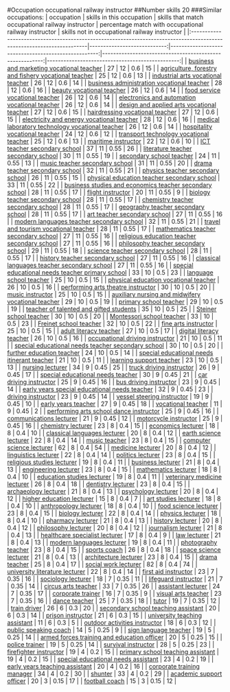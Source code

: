 #Occupation occupational railway instructor
##Number skills 20
###Similar occupations:
| occupation                                                                                                            |   skills in this occupation |   skills that match occupational railway instructor |   percentage match with occupational railway instructor |   skills not in occupational railway instructor |
|:----------------------------------------------------------------------------------------------------------------------|----------------------------:|----------------------------------------------------:|--------------------------------------------------------:|------------------------------------------------:|
| [business and marketing vocational teacher](business_and_marketing_vocational_teacher.md)                             |                          27 |                                                  12 |                                                    0.6  |                                              15 |
| [agriculture, forestry and fishery vocational teacher](agriculture,_forestry_and_fishery_vocational_teacher.md)       |                          25 |                                                  12 |                                                    0.6  |                                              13 |
| [industrial arts vocational teacher](industrial_arts_vocational_teacher.md)                                           |                          26 |                                                  12 |                                                    0.6  |                                              14 |
| [business administration vocational teacher](business_administration_vocational_teacher.md)                           |                          28 |                                                  12 |                                                    0.6  |                                              16 |
| [beauty vocational teacher](beauty_vocational_teacher.md)                                                             |                          26 |                                                  12 |                                                    0.6  |                                              14 |
| [food service vocational teacher](food_service_vocational_teacher.md)                                                 |                          26 |                                                  12 |                                                    0.6  |                                              14 |
| [electronics and automation vocational teacher](electronics_and_automation_vocational_teacher.md)                     |                          26 |                                                  12 |                                                    0.6  |                                              14 |
| [design and applied arts vocational teacher](design_and_applied_arts_vocational_teacher.md)                           |                          27 |                                                  12 |                                                    0.6  |                                              15 |
| [hairdressing vocational teacher](hairdressing_vocational_teacher.md)                                                 |                          27 |                                                  12 |                                                    0.6  |                                              15 |
| [electricity and energy vocational teacher](electricity_and_energy_vocational_teacher.md)                             |                          28 |                                                  12 |                                                    0.6  |                                              16 |
| [medical laboratory technology vocational teacher](medical_laboratory_technology_vocational_teacher.md)               |                          26 |                                                  12 |                                                    0.6  |                                              14 |
| [hospitality vocational teacher](hospitality_vocational_teacher.md)                                                   |                          24 |                                                  12 |                                                    0.6  |                                              12 |
| [transport technology vocational teacher](transport_technology_vocational_teacher.md)                                 |                          25 |                                                  12 |                                                    0.6  |                                              13 |
| [maritime instructor](maritime_instructor.md)                                                                         |                          22 |                                                  12 |                                                    0.6  |                                              10 |
| [ICT teacher secondary school](ICT_teacher_secondary_school.md)                                                       |                          37 |                                                  11 |                                                    0.55 |                                              26 |
| [literature teacher secondary school](literature_teacher_secondary_school.md)                                         |                          30 |                                                  11 |                                                    0.55 |                                              19 |
| [secondary school teacher](secondary_school_teacher.md)                                                               |                          24 |                                                  11 |                                                    0.55 |                                              13 |
| [music teacher secondary school](music_teacher_secondary_school.md)                                                   |                          31 |                                                  11 |                                                    0.55 |                                              20 |
| [drama teacher secondary school](drama_teacher_secondary_school.md)                                                   |                          32 |                                                  11 |                                                    0.55 |                                              21 |
| [physics teacher secondary school](physics_teacher_secondary_school.md)                                               |                          26 |                                                  11 |                                                    0.55 |                                              15 |
| [physical education teacher secondary school](physical_education_teacher_secondary_school.md)                         |                          33 |                                                  11 |                                                    0.55 |                                              22 |
| [business studies and economics teacher secondary school](business_studies_and_economics_teacher_secondary_school.md) |                          28 |                                                  11 |                                                    0.55 |                                              17 |
| [flight instructor](flight_instructor.md)                                                                             |                          20 |                                                  11 |                                                    0.55 |                                               9 |
| [biology teacher secondary school](biology_teacher_secondary_school.md)                                               |                          28 |                                                  11 |                                                    0.55 |                                              17 |
| [chemistry teacher secondary school](chemistry_teacher_secondary_school.md)                                           |                          28 |                                                  11 |                                                    0.55 |                                              17 |
| [geography teacher secondary school](geography_teacher_secondary_school.md)                                           |                          28 |                                                  11 |                                                    0.55 |                                              17 |
| [art teacher secondary school](art_teacher_secondary_school.md)                                                       |                          27 |                                                  11 |                                                    0.55 |                                              16 |
| [modern languages teacher secondary school](modern_languages_teacher_secondary_school.md)                             |                          32 |                                                  11 |                                                    0.55 |                                              21 |
| [travel and tourism vocational teacher](travel_and_tourism_vocational_teacher.md)                                     |                          28 |                                                  11 |                                                    0.55 |                                              17 |
| [mathematics teacher secondary school](mathematics_teacher_secondary_school.md)                                       |                          27 |                                                  11 |                                                    0.55 |                                              16 |
| [religious education teacher secondary school](religious_education_teacher_secondary_school.md)                       |                          27 |                                                  11 |                                                    0.55 |                                              16 |
| [philosophy teacher secondary school](philosophy_teacher_secondary_school.md)                                         |                          29 |                                                  11 |                                                    0.55 |                                              18 |
| [science teacher secondary school](science_teacher_secondary_school.md)                                               |                          28 |                                                  11 |                                                    0.55 |                                              17 |
| [history teacher secondary school](history_teacher_secondary_school.md)                                               |                          27 |                                                  11 |                                                    0.55 |                                              16 |
| [classical languages teacher secondary school](classical_languages_teacher_secondary_school.md)                       |                          27 |                                                  11 |                                                    0.55 |                                              16 |
| [special educational needs teacher primary school](special_educational_needs_teacher_primary_school.md)               |                          33 |                                                  10 |                                                    0.5  |                                              23 |
| [language school teacher](language_school_teacher.md)                                                                 |                          25 |                                                  10 |                                                    0.5  |                                              15 |
| [physical education vocational teacher](physical_education_vocational_teacher.md)                                     |                          26 |                                                  10 |                                                    0.5  |                                              16 |
| [performing arts theatre instructor](performing_arts_theatre_instructor.md)                                           |                          30 |                                                  10 |                                                    0.5  |                                              20 |
| [music instructor](music_instructor.md)                                                                               |                          25 |                                                  10 |                                                    0.5  |                                              15 |
| [auxiliary nursing and midwifery vocational teacher](auxiliary_nursing_and_midwifery_vocational_teacher.md)           |                          29 |                                                  10 |                                                    0.5  |                                              19 |
| [primary school teacher](primary_school_teacher.md)                                                                   |                          29 |                                                  10 |                                                    0.5  |                                              19 |
| [teacher of talented and gifted students](teacher_of_talented_and_gifted_students.md)                                 |                          35 |                                                  10 |                                                    0.5  |                                              25 |
| [Steiner school teacher](Steiner_school_teacher.md)                                                                   |                          30 |                                                  10 |                                                    0.5  |                                              20 |
| [Montessori school teacher](Montessori_school_teacher.md)                                                             |                          33 |                                                  10 |                                                    0.5  |                                              23 |
| [Freinet school teacher](Freinet_school_teacher.md)                                                                   |                          32 |                                                  10 |                                                    0.5  |                                              22 |
| [fine arts instructor](fine_arts_instructor.md)                                                                       |                          25 |                                                  10 |                                                    0.5  |                                              15 |
| [adult literacy teacher](adult_literacy_teacher.md)                                                                   |                          27 |                                                  10 |                                                    0.5  |                                              17 |
| [digital literacy teacher](digital_literacy_teacher.md)                                                               |                          26 |                                                  10 |                                                    0.5  |                                              16 |
| [occupational driving instructor](occupational_driving_instructor.md)                                                 |                          21 |                                                  10 |                                                    0.5  |                                              11 |
| [special educational needs teacher secondary school](special_educational_needs_teacher_secondary_school.md)           |                          30 |                                                  10 |                                                    0.5  |                                              20 |
| [further education teacher](further_education_teacher.md)                                                             |                          24 |                                                  10 |                                                    0.5  |                                              14 |
| [special educational needs itinerant teacher](special_educational_needs_itinerant_teacher.md)                         |                          21 |                                                  10 |                                                    0.5  |                                              11 |
| [learning support teacher](learning_support_teacher.md)                                                               |                          23 |                                                  10 |                                                    0.5  |                                              13 |
| [nursing lecturer](nursing_lecturer.md)                                                                               |                          34 |                                                   9 |                                                    0.45 |                                              25 |
| [truck driving instructor](truck_driving_instructor.md)                                                               |                          26 |                                                   9 |                                                    0.45 |                                              17 |
| [special educational needs teacher](special_educational_needs_teacher.md)                                             |                          30 |                                                   9 |                                                    0.45 |                                              21 |
| [car driving instructor](car_driving_instructor.md)                                                                   |                          25 |                                                   9 |                                                    0.45 |                                              16 |
| [bus driving instructor](bus_driving_instructor.md)                                                                   |                          23 |                                                   9 |                                                    0.45 |                                              14 |
| [early years special educational needs teacher](early_years_special_educational_needs_teacher.md)                     |                          32 |                                                   9 |                                                    0.45 |                                              23 |
| [driving instructor](driving_instructor.md)                                                                           |                          23 |                                                   9 |                                                    0.45 |                                              14 |
| [vessel steering instructor](vessel_steering_instructor.md)                                                           |                          19 |                                                   9 |                                                    0.45 |                                              10 |
| [early years teacher](early_years_teacher.md)                                                                         |                          27 |                                                   9 |                                                    0.45 |                                              18 |
| [vocational teacher](vocational_teacher.md)                                                                           |                          11 |                                                   9 |                                                    0.45 |                                               2 |
| [performing arts school dance instructor](performing_arts_school_dance_instructor.md)                                 |                          25 |                                                   9 |                                                    0.45 |                                              16 |
| [communications lecturer](communications_lecturer.md)                                                                 |                          21 |                                                   9 |                                                    0.45 |                                              12 |
| [motorcycle instructor](motorcycle_instructor.md)                                                                     |                          25 |                                                   9 |                                                    0.45 |                                              16 |
| [chemistry lecturer](chemistry_lecturer.md)                                                                           |                          23 |                                                   8 |                                                    0.4  |                                              15 |
| [economics lecturer](economics_lecturer.md)                                                                           |                          18 |                                                   8 |                                                    0.4  |                                              10 |
| [classical languages lecturer](classical_languages_lecturer.md)                                                       |                          20 |                                                   8 |                                                    0.4  |                                              12 |
| [earth science lecturer](earth_science_lecturer.md)                                                                   |                          22 |                                                   8 |                                                    0.4  |                                              14 |
| [music teacher](music_teacher.md)                                                                                     |                          23 |                                                   8 |                                                    0.4  |                                              15 |
| [computer science lecturer](computer_science_lecturer.md)                                                             |                          62 |                                                   8 |                                                    0.4  |                                              54 |
| [medicine lecturer](medicine_lecturer.md)                                                                             |                          20 |                                                   8 |                                                    0.4  |                                              12 |
| [linguistics lecturer](linguistics_lecturer.md)                                                                       |                          22 |                                                   8 |                                                    0.4  |                                              14 |
| [politics lecturer](politics_lecturer.md)                                                                             |                          23 |                                                   8 |                                                    0.4  |                                              15 |
| [religious studies lecturer](religious_studies_lecturer.md)                                                           |                          19 |                                                   8 |                                                    0.4  |                                              11 |
| [business lecturer](business_lecturer.md)                                                                             |                          21 |                                                   8 |                                                    0.4  |                                              13 |
| [engineering lecturer](engineering_lecturer.md)                                                                       |                          23 |                                                   8 |                                                    0.4  |                                              15 |
| [mathematics lecturer](mathematics_lecturer.md)                                                                       |                          18 |                                                   8 |                                                    0.4  |                                              10 |
| [education studies lecturer](education_studies_lecturer.md)                                                           |                          19 |                                                   8 |                                                    0.4  |                                              11 |
| [veterinary medicine lecturer](veterinary_medicine_lecturer.md)                                                       |                          26 |                                                   8 |                                                    0.4  |                                              18 |
| [dentistry lecturer](dentistry_lecturer.md)                                                                           |                          23 |                                                   8 |                                                    0.4  |                                              15 |
| [archaeology lecturer](archaeology_lecturer.md)                                                                       |                          21 |                                                   8 |                                                    0.4  |                                              13 |
| [psychology lecturer](psychology_lecturer.md)                                                                         |                          20 |                                                   8 |                                                    0.4  |                                              12 |
| [higher education lecturer](higher_education_lecturer.md)                                                             |                          15 |                                                   8 |                                                    0.4  |                                               7 |
| [art studies lecturer](art_studies_lecturer.md)                                                                       |                          18 |                                                   8 |                                                    0.4  |                                              10 |
| [anthropology lecturer](anthropology_lecturer.md)                                                                     |                          18 |                                                   8 |                                                    0.4  |                                              10 |
| [food science lecturer](food_science_lecturer.md)                                                                     |                          23 |                                                   8 |                                                    0.4  |                                              15 |
| [biology lecturer](biology_lecturer.md)                                                                               |                          22 |                                                   8 |                                                    0.4  |                                              14 |
| [physics lecturer](physics_lecturer.md)                                                                               |                          18 |                                                   8 |                                                    0.4  |                                              10 |
| [pharmacy lecturer](pharmacy_lecturer.md)                                                                             |                          21 |                                                   8 |                                                    0.4  |                                              13 |
| [history lecturer](history_lecturer.md)                                                                               |                          20 |                                                   8 |                                                    0.4  |                                              12 |
| [philosophy lecturer](philosophy_lecturer.md)                                                                         |                          20 |                                                   8 |                                                    0.4  |                                              12 |
| [journalism lecturer](journalism_lecturer.md)                                                                         |                          21 |                                                   8 |                                                    0.4  |                                              13 |
| [healthcare specialist lecturer](healthcare_specialist_lecturer.md)                                                   |                          17 |                                                   8 |                                                    0.4  |                                               9 |
| [law lecturer](law_lecturer.md)                                                                                       |                          21 |                                                   8 |                                                    0.4  |                                              13 |
| [modern languages lecturer](modern_languages_lecturer.md)                                                             |                          19 |                                                   8 |                                                    0.4  |                                              11 |
| [photography teacher](photography_teacher.md)                                                                         |                          23 |                                                   8 |                                                    0.4  |                                              15 |
| [sports coach](sports_coach.md)                                                                                       |                          26 |                                                   8 |                                                    0.4  |                                              18 |
| [space science lecturer](space_science_lecturer.md)                                                                   |                          21 |                                                   8 |                                                    0.4  |                                              13 |
| [architecture lecturer](architecture_lecturer.md)                                                                     |                          23 |                                                   8 |                                                    0.4  |                                              15 |
| [drama teacher](drama_teacher.md)                                                                                     |                          25 |                                                   8 |                                                    0.4  |                                              17 |
| [social work lecturer](social_work_lecturer.md)                                                                       |                          82 |                                                   8 |                                                    0.4  |                                              74 |
| [university literature lecturer](university_literature_lecturer.md)                                                   |                          22 |                                                   8 |                                                    0.4  |                                              14 |
| [first aid instructor](first_aid_instructor.md)                                                                       |                          23 |                                                   7 |                                                    0.35 |                                              16 |
| [sociology lecturer](sociology_lecturer.md)                                                                           |                          18 |                                                   7 |                                                    0.35 |                                              11 |
| [lifeguard instructor](lifeguard_instructor.md)                                                                       |                          21 |                                                   7 |                                                    0.35 |                                              14 |
| [circus arts teacher](circus_arts_teacher.md)                                                                         |                          33 |                                                   7 |                                                    0.35 |                                              26 |
| [assistant lecturer](assistant_lecturer.md)                                                                           |                          24 |                                                   7 |                                                    0.35 |                                              17 |
| [corporate trainer](corporate_trainer.md)                                                                             |                          16 |                                                   7 |                                                    0.35 |                                               9 |
| [visual arts teacher](visual_arts_teacher.md)                                                                         |                          23 |                                                   7 |                                                    0.35 |                                              16 |
| [dance teacher](dance_teacher.md)                                                                                     |                          25 |                                                   7 |                                                    0.35 |                                              18 |
| [tutor](tutor.md)                                                                                                     |                          19 |                                                   7 |                                                    0.35 |                                              12 |
| [train driver](train_driver.md)                                                                                       |                          26 |                                                   6 |                                                    0.3  |                                              20 |
| [secondary school teaching assistant](secondary_school_teaching_assistant.md)                                         |                          20 |                                                   6 |                                                    0.3  |                                              14 |
| [prison instructor](prison_instructor.md)                                                                             |                          21 |                                                   6 |                                                    0.3  |                                              15 |
| [university teaching assistant](university_teaching_assistant.md)                                                     |                          11 |                                                   6 |                                                    0.3  |                                               5 |
| [outdoor activities instructor](outdoor_activities_instructor.md)                                                     |                          18 |                                                   6 |                                                    0.3  |                                              12 |
| [public speaking coach](public_speaking_coach.md)                                                                     |                          14 |                                                   5 |                                                    0.25 |                                               9 |
| [sign language teacher](sign_language_teacher.md)                                                                     |                          19 |                                                   5 |                                                    0.25 |                                              14 |
| [armed forces training and education officer](armed_forces_training_and_education_officer.md)                         |                          20 |                                                   5 |                                                    0.25 |                                              15 |
| [police trainer](police_trainer.md)                                                                                   |                          19 |                                                   5 |                                                    0.25 |                                              14 |
| [survival instructor](survival_instructor.md)                                                                         |                          28 |                                                   5 |                                                    0.25 |                                              23 |
| [firefighter instructor](firefighter_instructor.md)                                                                   |                          19 |                                                   4 |                                                    0.2  |                                              15 |
| [primary school teaching assistant](primary_school_teaching_assistant.md)                                             |                          19 |                                                   4 |                                                    0.2  |                                              15 |
| [special educational needs assistant](special_educational_needs_assistant.md)                                         |                          23 |                                                   4 |                                                    0.2  |                                              19 |
| [early years teaching assistant](early_years_teaching_assistant.md)                                                   |                          20 |                                                   4 |                                                    0.2  |                                              16 |
| [corporate training manager](corporate_training_manager.md)                                                           |                          34 |                                                   4 |                                                    0.2  |                                              30 |
| [shunter](shunter.md)                                                                                                 |                          33 |                                                   4 |                                                    0.2  |                                              29 |
| [academic support officer](academic_support_officer.md)                                                               |                          20 |                                                   3 |                                                    0.15 |                                              17 |
| [football coach](football_coach.md)                                                                                   |                          15 |                                                   3 |                                                    0.15 |                                              12 |
